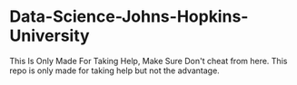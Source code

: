 # Data-Science-Johns-Hopkins-University
This Is Only Made For Taking Help, Make Sure Don't cheat from here. This repo is only made for taking help but not the advantage.
